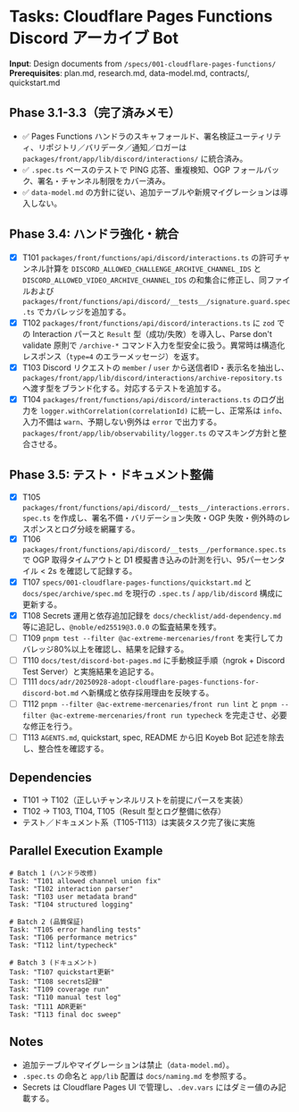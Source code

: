 # Tasks: Cloudflare Pages Functions Discord アーカイブ Bot

**Input**: Design documents from `/specs/001-cloudflare-pages-functions/`
**Prerequisites**: plan.md, research.md, data-model.md, contracts/, quickstart.md

## Phase 3.1-3.3（完了済みメモ）
- ✅ Pages Functions ハンドラのスキャフォールド、署名検証ユーティリティ、リポジトリ／バリデータ／通知／ロガーは `packages/front/app/lib/discord/interactions/` に統合済み。
- ✅ `.spec.ts` ベースのテストで PING 応答、重複検知、OGP フォールバック、署名・チャンネル制限をカバー済み。
- ✅ `data-model.md` の方針に従い、追加テーブルや新規マイグレーションは導入しない。

## Phase 3.4: ハンドラ強化・統合
- [x] T101 `packages/front/functions/api/discord/interactions.ts` の許可チャンネル計算を `DISCORD_ALLOWED_CHALLENGE_ARCHIVE_CHANNEL_IDS` と `DISCORD_ALLOWED_VIDEO_ARCHIVE_CHANNEL_IDS` の和集合に修正し、同ファイルおよび `packages/front/functions/api/discord/__tests__/signature.guard.spec.ts` でカバレッジを追加する。
- [x] T102 `packages/front/functions/api/discord/interactions.ts` に `zod` での Interaction パースと `Result` 型（成功/失敗）を導入し、Parse don't validate 原則で `/archive-*` コマンド入力を型安全に扱う。異常時は構造化レスポンス（`type=4` のエラーメッセージ）を返す。
- [x] T103 Discord リクエストの `member` / `user` から送信者ID・表示名を抽出し、`packages/front/app/lib/discord/interactions/archive-repository.ts` へ渡す型をブランド化する。対応するテストを追加する。
- [x] T104 `packages/front/functions/api/discord/interactions.ts` のログ出力を `logger.withCorrelation(correlationId)` に統一し、正常系は `info`、入力不備は `warn`、予期しない例外は `error` で出力する。`packages/front/app/lib/observability/logger.ts` のマスキング方針と整合させる。

## Phase 3.5: テスト・ドキュメント整備
- [x] T105 `packages/front/functions/api/discord/__tests__/interactions.errors.spec.ts` を作成し、署名不備・バリデーション失敗・OGP 失敗・例外時のレスポンスとログ分岐を網羅する。
- [x] T106 `packages/front/functions/api/discord/__tests__/performance.spec.ts` で OGP 取得タイムアウトと D1 模擬書き込みの計測を行い、95パーセンタイル < 2s を確認して記録する。
- [x] T107 `specs/001-cloudflare-pages-functions/quickstart.md` と `docs/spec/archive/spec.md` を現行の `.spec.ts` / `app/lib/discord` 構成に更新する。
- [x] T108 Secrets 運用と依存追加記録を `docs/checklist/add-dependency.md` 等に追記し、`@noble/ed25519@3.0.0` の監査結果を残す。
- [ ] T109 `pnpm test --filter @ac-extreme-mercenaries/front` を実行してカバレッジ80%以上を確認し、結果を記録する。
- [ ] T110 `docs/test/discord-bot-pages.md` に手動検証手順（ngrok + Discord Test Server）と実施結果を追記する。
- [ ] T111 `docs/adr/20250928-adopt-cloudflare-pages-functions-for-discord-bot.md` へ新構成と依存採用理由を反映する。
- [ ] T112 `pnpm --filter @ac-extreme-mercenaries/front run lint` と `pnpm --filter @ac-extreme-mercenaries/front run typecheck` を完走させ、必要な修正を行う。
- [ ] T113 `AGENTS.md`, quickstart, spec, README から旧 Koyeb Bot 記述を除去し、整合性を確認する。

## Dependencies
- T101 → T102（正しいチャンネルリストを前提にパースを実装）
- T102 → T103, T104, T105（Result 型とログ整備に依存）
- テスト／ドキュメント系（T105-T113）は実装タスク完了後に実施

## Parallel Execution Example
```
# Batch 1 (ハンドラ改修)
Task: "T101 allowed channel union fix"
Task: "T102 interaction parser"
Task: "T103 user metadata brand"
Task: "T104 structured logging"

# Batch 2 (品質保証)
Task: "T105 error handling tests"
Task: "T106 performance metrics"
Task: "T112 lint/typecheck"

# Batch 3 (ドキュメント)
Task: "T107 quickstart更新"
Task: "T108 secrets記録"
Task: "T109 coverage run"
Task: "T110 manual test log"
Task: "T111 ADR更新"
Task: "T113 final doc sweep"
```

## Notes
- 追加テーブルやマイグレーションは禁止（`data-model.md`）。
- `.spec.ts` の命名と `app/lib` 配置は `docs/naming.md` を参照する。
- Secrets は Cloudflare Pages UI で管理し、`.dev.vars` にはダミー値のみ記載する。
